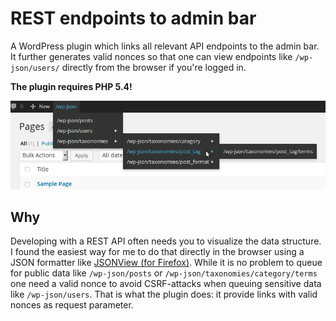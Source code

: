 # REST endpoints to admin bar

A WordPress plugin which links all relevant API endpoints to the admin bar. It further generates valid nonces
so that one can view endpoints like `/wp-json/users/` directly from the browser if you're logged in.

**The plugin requires PHP 5.4!**

![admin-bar-sample](./admin-bar-sample.png)

## Why
Developing with a REST API often needs you to visualize the data structure. I found the easiest way for me to do
that directly in the browser using a JSON formatter like [JSONView (for Firefox)](http://jsonview.com/). While it
is no problem to queue for public data like `/wp-json/posts` or `/wp-json/taxonomies/category/terms` one need a
valid nonce to avoid CSRF-attacks when queuing sensitive data like `/wp-json/users`. That is what the plugin does:
it provide links with valid nonces as request parameter.